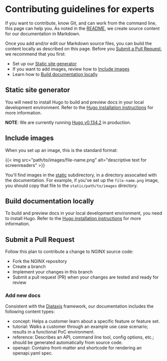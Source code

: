 # Contributing guidelines for experts

If you want to contribute, know Git, and can work from the command line, this page can help you. As noted in the [README](./README.md), we create source content for our documentation in Markdown.

Once you add and/or edit our Markdown source files, you can build the content locally as described on this page.
Before you [Submit a Pull Request](#submit-a-pull-request), we recommend that you first:

- Set up our [Static site generator](#static-site-generator)
- If you want to add images, review how to [Include images](#include-images)
- Learn how to [Build documentation locally](#build-documentation-locally)

## Static site generator

You will need to install Hugo to build and preview docs in your local development environment.
Refer to the [Hugo installation instructions](https://gohugo.io/getting-started/installing/) for more information.

**NOTE**: We are currently running [Hugo v0.134.2](https://github.com/gohugoio/hugo/releases/tag/v0.134.2) in production.

## Include images

When you set up an image, this is the standard format:

{{< img src="path/to/images/file-name.png" alt="descriptive text for screenreaders" >}}

You'll find images in the [static](../static) subdirectory, in a directory assocaited with the documentation. For example, if you've set up the `file-name.png`
image, you should copy that file to the `static/path/to/images` directory.

## Build documentation locally

To build and preview docs in your local development environment, you need to install Hugo.
Refer to the [Hugo installation instructions](https://gohugo.io/getting-started/installing/) for more information.

## Submit a Pull Request

Follow this plan to contribute a change to NGINX source code:

- Fork the NGINX repository
- Create a branch
- Implement your changes in this branch
- Submit a pull request (PR) when your changes are tested and ready for review

### Add new docs

Consistent with the [Diataxis](https://diataxis.fr) framework, our documentation includes the following content types:

- concept: Helps a customer learn about a specific feature or feature set.
- tutorial: Walks a customer through an example use case scenario; results in a functional PoC environment.
- reference: Describes an API, command line tool, config options, etc.; should be generated automatically from source code. 
- openapi: Contains front-matter and shortcode for rendering an openapi.yaml spec.
